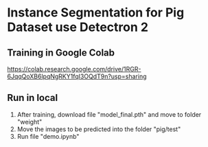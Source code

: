 # Instance Segmentation for Pig Dataset use Detectron 2
## Training in Google Colab
https://colab.research.google.com/drive/1RGR-6JqqQoXB6lpqNgRKY1fqI3OQdT9n?usp=sharing
## Run in local
1. After training, download file "model_final.pth" and move to folder "weight"
2. Move the images to be predicted into the folder "pig/test"
3. Run file "demo.ipynb"